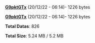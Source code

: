 [**G9pktGTx**](/data/G9pktGTx.txt) (20/12/22 - 06:14)- 1226 bytes

[**G9pktGTx**](/data/G9pktGTx.txt) (20/12/22 - 06:14)- 1226 bytes

**Total Datas**: 826

**Total Size**: 5.24 MB / 5.2 MB